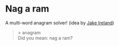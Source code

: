# Nag a ram

A multi-word anagram solver! (idea by [Jake Ireland](https://github.com/jakewilliami))

> \> anagram <br>
> Did you mean: nag a ram?
